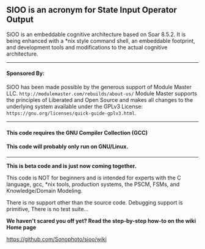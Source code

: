 ## SIOO is an acronym for State Input Operator Output

SiOO is an embeddable cognitive architecture based on Soar 8.5.2. It is being enhanced with a *nix style command shell, an embeddable footprint, and development tools and modifications to the actual cognitive architecture.

***
#### Sponsored By:

SiOO has been made possible by the generous support of Module Master LLC. `http://modulemaster.com/rebuilds/about-us/` Module Master supports the principles of Liberated and Open Source and makes all changes to the underlying system available under the GPLv3 License: `https://gnu.org/licenses/quick-guide-gplv3.html`.

***

#### This code requires the GNU Compiler Collection (GCC)
#### This code will probably only run on GNU/Linux.

***

**This is beta code and is just now coming together.**

This code is NOT for beginners and is intended for experts with the C language, gcc, *nix tools, production systems, the PSCM, FSMs, and Knowledge/Domain Modeling.

There is no support other than the source code. Debugging support is primitive, There is no test suite...

**We haven't scared you off yet? Read the step-by-step how-to on the wiki Home page**

https://github.com/Sonophoto/sioo/wiki
